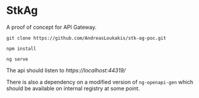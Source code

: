 # StkAg

A proof of concept for API Gateway.

`git clone https://github.com/AndreasLoukakis/stk-ag-poc.git`

`npm install`

`ng serve`

The api should listen to *https://localhost:44319/*

There is also a dependency on a modified version of `ng-openapi-gen` which should be available on internal registry at some point.